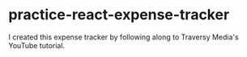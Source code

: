 # practice-react-expense-tracker
I created this expense tracker by following along to Traversy Media's YouTube tutorial.
